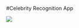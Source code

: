 
#Celebrity Recognition App

          

<img src="https://dmitrii-frolov.com/static/celebrec-ead71ccd3592f210e6604e274379889d.gif" />
